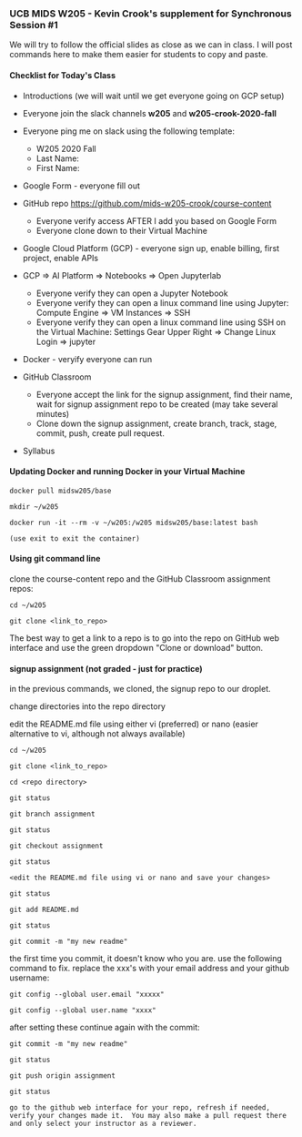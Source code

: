 ### UCB MIDS W205 - Kevin Crook's supplement for Synchronous Session #1

We will try to follow the official slides as close as we can in class.  I will post commands here to make them easier for students to copy and paste.

#### Checklist for Today's Class

- Introductions (we will wait until we get everyone going on GCP setup)

- Everyone join the slack channels **w205** and **w205-crook-2020-fall**

- Everyone ping me on slack using the following template:
  * W205 2020 Fall
  * Last Name:
  * First Name:
  
- Google Form - everyone fill out

- GitHub repo https://github.com/mids-w205-crook/course-content 
  * Everyone verify access AFTER I add you based on Google Form
  * Everyone clone down to their Virtual Machine

- Google Cloud Platform (GCP) - everyone sign up, enable billing, first project, enable APIs

- GCP => AI Platform => Notebooks => Open Jupyterlab
  * Everyone verify they can open a Jupyter Notebook
  * Everyone verify they can open a linux command line using Jupyter: Compute Engine => VM Instances => SSH
  * Everyone verify they can open a linux command line using SSH on the Virtual Machine: Settings Gear Upper Right => Change Linux Login => jupyter
  
- Docker - veryify everyone can run
  
- GitHub Classroom
  * Everyone accept the link for the signup assignment, find their name, wait for signup assignment repo to be created (may take several minutes)
  * Clone down the signup assignment, create branch, track, stage, commit, push, create pull request.
  
- Syllabus 

#### Updating Docker and running Docker in your Virtual Machine

```
docker pull midsw205/base

mkdir ~/w205

docker run -it --rm -v ~/w205:/w205 midsw205/base:latest bash

(use exit to exit the container)
```

#### Using git command line

clone the course-content repo and the GitHub Classroom assignment repos:

```
cd ~/w205

git clone <link_to_repo>
```

The best way to get a link to a repo is to go into the repo on GitHub web interface and use the green dropdown "Clone or download" button.

#### signup assignment (not graded - just for practice)

in the previous commands, we cloned, the signup repo to our droplet.

change directories into the repo directory

edit the README.md file using either vi (preferred) or nano (easier alternative to vi, although not always available)

```
cd ~/w205

git clone <link_to_repo>

cd <repo directory>

git status

git branch assignment

git status

git checkout assignment

git status

<edit the README.md file using vi or nano and save your changes>

git status

git add README.md

git status

git commit -m "my new readme"
```

the first time you commit, it doesn't know who you are.  use the following command to fix.  replace the xxx's with your email address and your github username:

```
git config --global user.email "xxxxx"

git config --global user.name "xxxx"
```

after setting these continue again with the commit:

```
git commit -m "my new readme"

git status

git push origin assignment

git status

go to the github web interface for your repo, refresh if needed, verify your changes made it.  You may also make a pull request there and only select your instructor as a reviewer.
```

